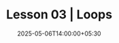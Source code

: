 ---
title: "Lesson 03 | Loops"
date: 2025-05-06T14:00:00+05:30
draft: false
image: "https://campus.epam.ua/static/plan/5018/selfstudy103400068.png" # Path relative to static/
subjects: ["Pygame"]
keywords: ["idle", "exploration", "strategy"]
game:
  partial: "stick_hero"   # corresponds to layouts/partials/games/snake.html
  ratio: "16:9"       # optional, defaults to 16:9
  allowfullscreen: true
---
